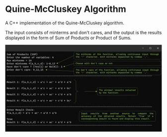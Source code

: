 # Quine-McCluskey Algorithm

A C++ implementation of the Quine-McCluskey algorithm.

The input consists of minterms and don't cares, and the output is the results displayed in the form of Sum of Products or Product of Sums.

![sum_of_products_img](/demo_images/SOP1%20(Quine-McCluskey%20Algorithm).jpg)